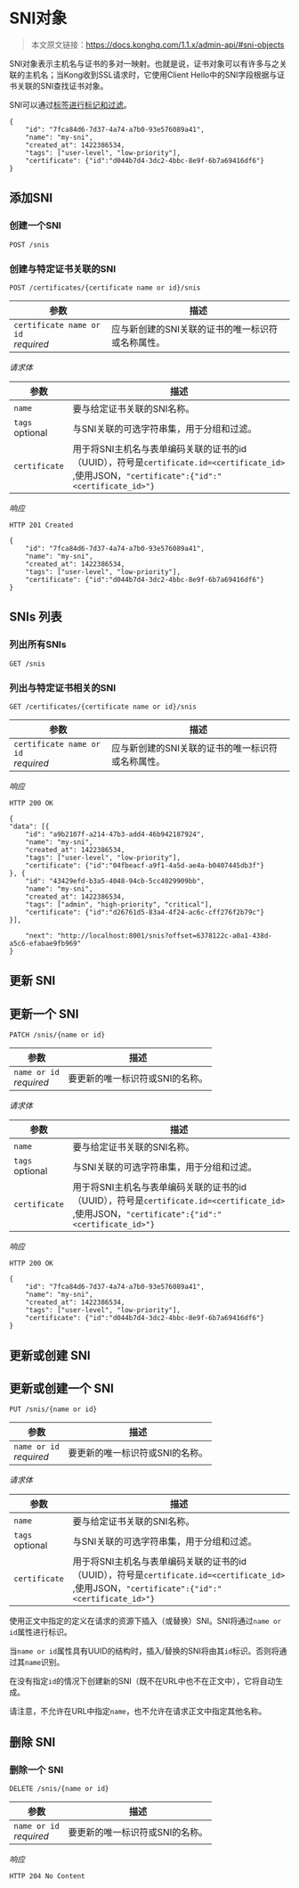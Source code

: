 # SNI对象

> 本文原文链接：https://docs.konghq.com/1.1.x/admin-api/#sni-objects

SNI对象表示主机名与证书的多对一映射。也就是说，证书对象可以有许多与之关联的主机名；当Kong收到SSL请求时，它使用Client Hello中的SNI字段根据与证书关联的SNI查找证书对象。

SNI可以通过[标签进行标记和过滤](https://docs.konghq.com/1.1.x/admin-api/#tags)。

```
{
    "id": "7fca84d6-7d37-4a74-a7b0-93e576089a41",
    "name": "my-sni",
    "created_at": 1422386534,
    "tags": ["user-level", "low-priority"],
    "certificate": {"id":"d044b7d4-3dc2-4bbc-8e9f-6b7a69416df6"}
}
```

## 添加SNI

### 创建一个SNI

```
POST /snis
```

### 创建与特定证书关联的SNI

```
POST /certificates/{certificate name or id}/snis
```

| 参数 | 描述 | 
| ---- | ---- |
| `certificate name or id` <br> *required* | 应与新创建的SNI关联的证书的唯一标识符或名称属性。|

*请求体*

| 参数 | 描述 | 
| ---- | ---- |
| `name` | 要与给定证书关联的SNI名称。|
| `tags` <br> optional | 与SNI关联的可选字符串集，用于分组和过滤。|
| `certificate` | 用于将SNI主机名与表单编码关联的证书的id（UUID），符号是`certificate.id=<certificate_id>` ,使用JSON，`"certificate":{"id":"<certificate_id>"}` |

*响应*

```
HTTP 201 Created
```

```
{
    "id": "7fca84d6-7d37-4a74-a7b0-93e576089a41",
    "name": "my-sni",
    "created_at": 1422386534,
    "tags": ["user-level", "low-priority"],
    "certificate": {"id":"d044b7d4-3dc2-4bbc-8e9f-6b7a69416df6"}
}
```

## SNIs 列表

### 列出所有SNIs

```
GET /snis
```

### 列出与特定证书相关的SNI

```
GET /certificates/{certificate name or id}/snis
```

| 参数 | 描述 | 
| ---- | ---- |
| `certificate name or id` <br> *required* | 应与新创建的SNI关联的证书的唯一标识符或名称属性。|

*响应*

```
HTTP 200 OK
```
```
{
"data": [{
    "id": "a9b2107f-a214-47b3-add4-46b942187924",
    "name": "my-sni",
    "created_at": 1422386534,
    "tags": ["user-level", "low-priority"],
    "certificate": {"id":"04fbeacf-a9f1-4a5d-ae4a-b0407445db3f"}
}, {
    "id": "43429efd-b3a5-4048-94cb-5cc4029909bb",
    "name": "my-sni",
    "created_at": 1422386534,
    "tags": ["admin", "high-priority", "critical"],
    "certificate": {"id":"d26761d5-83a4-4f24-ac6c-cff276f2b79c"}
}],

    "next": "http://localhost:8001/snis?offset=6378122c-a0a1-438d-a5c6-efabae9fb969"
}
```

## 更新 SNI

## 更新一个 SNI

```
PATCH /snis/{name or id}
```

| 参数 | 描述 | 
| ---- | ---- |
| `name or id` <br> *required* | 要更新的唯一标识符或SNI的名称。|

*请求体*

| 参数 | 描述 | 
| ---- | ---- |
| `name` | 要与给定证书关联的SNI名称。|
| `tags` <br> optional | 与SNI关联的可选字符串集，用于分组和过滤。|
| `certificate` | 用于将SNI主机名与表单编码关联的证书的id（UUID），符号是`certificate.id=<certificate_id>` ,使用JSON，`"certificate":{"id":"<certificate_id>"}` |


*响应*

```
HTTP 200 OK
```

```
{
    "id": "7fca84d6-7d37-4a74-a7b0-93e576089a41",
    "name": "my-sni",
    "created_at": 1422386534,
    "tags": ["user-level", "low-priority"],
    "certificate": {"id":"d044b7d4-3dc2-4bbc-8e9f-6b7a69416df6"}
}

```


## 更新或创建 SNI

## 更新或创建一个 SNI

```
PUT /snis/{name or id}
```

| 参数 | 描述 | 
| ---- | ---- |
| `name or id` <br> *required* | 要更新的唯一标识符或SNI的名称。|

*请求体*

| 参数 | 描述 | 
| ---- | ---- |
| `name` | 要与给定证书关联的SNI名称。|
| `tags` <br> optional | 与SNI关联的可选字符串集，用于分组和过滤。|
| `certificate` | 用于将SNI主机名与表单编码关联的证书的id（UUID），符号是`certificate.id=<certificate_id>` ,使用JSON，`"certificate":{"id":"<certificate_id>"}` |


使用正文中指定的定义在请求的资源下插入（或替换）SNI。SNI将通过`name or id`属性进行标识。

当`name or id`属性具有UUID的结构时，插入/替换的SNI将由其`id`标识。否则将通过其`name`识别。

在没有指定`id`的情况下创建新的SNI（既不在URL中也不在正文中），它将自动生成。

请注意，不允许在URL中指定`name`，也不允许在请求正文中指定其他名称。

## 删除 SNI

### 删除一个 SNI

```
DELETE /snis/{name or id}
```

| 参数 | 描述 | 
| ---- | ---- |
| `name or id` <br> *required* | 要更新的唯一标识符或SNI的名称。|

*响应*

```
HTTP 204 No Content
```














